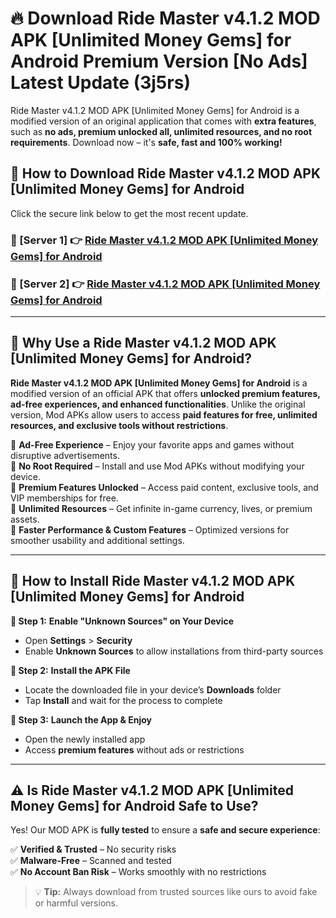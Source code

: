 # 🔥 Download Ride Master v4.1.2 MOD APK [Unlimited Money Gems] for Android Premium Version [No Ads] Latest Update (3j5rs) 

Ride Master v4.1.2 MOD APK [Unlimited Money Gems] for Android is a modified version of an original application that comes with **extra features**, such as **no ads, premium unlocked all, unlimited resources, and no root requirements**. Download now – it's **safe, fast and 100% working!**

## **📱 How to Download Ride Master v4.1.2 MOD APK [Unlimited Money Gems] for Android**  

Click the secure link below to get the most recent update.  

 ### **📌 [Server 1] 👉** [Ride Master v4.1.2 MOD APK [Unlimited Money Gems] for Android](https://apkcomod.com?title=Ride_Master_v4.1.2_MOD_APK_[Unlimited_Money_Gems]_for_Android)

 ### **📌 [Server 2] 👉** [Ride Master v4.1.2 MOD APK [Unlimited Money Gems] for Android](https://apkcomod.com?title=Ride_Master_v4.1.2_MOD_APK_[Unlimited_Money_Gems]_for_Android)

---

## **🤖 Why Use a Ride Master v4.1.2 MOD APK [Unlimited Money Gems] for Android?**  

**Ride Master v4.1.2 MOD APK [Unlimited Money Gems] for Android** is a modified version of an official APK that offers **unlocked premium features, ad-free experiences, and enhanced functionalities**. Unlike the original version, Mod APKs allow users to access **paid features for free, unlimited resources, and exclusive tools without restrictions**.

🔽 **Ad-Free Experience** – Enjoy your favorite apps and games without disruptive advertisements.  
🔽 **No Root Required** – Install and use Mod APKs without modifying your device.  
🔽 **Premium Features Unlocked** – Access paid content, exclusive tools, and VIP memberships for free.  
🔽 **Unlimited Resources** – Get infinite in-game currency, lives, or premium assets.  
🔽 **Faster Performance & Custom Features** – Optimized versions for smoother usability and additional settings.  

---

## **🚀 How to Install Ride Master v4.1.2 MOD APK [Unlimited Money Gems] for Android**  

**🔹 Step 1:** **Enable "Unknown Sources" on Your Device**  
- Open **Settings** > **Security**  
- Enable **Unknown Sources** to allow installations from third-party sources  

**🔹 Step 2:** **Install the APK File**  
- Locate the downloaded file in your device’s **Downloads** folder  
- Tap **Install** and wait for the process to complete  

**🔹 Step 3:** **Launch the App & Enjoy**  
- Open the newly installed app  
- Access **premium features** without ads or restrictions  

---

## **⚠️ Is Ride Master v4.1.2 MOD APK [Unlimited Money Gems] for Android Safe to Use?**  

Yes! Our MOD APK is **fully tested** to ensure a **safe and secure experience**:

✅ **Verified & Trusted** – No security risks  
✅ **Malware-Free** – Scanned and tested  
✅ **No Account Ban Risk** – Works smoothly with no restrictions  

> 💡 **Tip:** Always download from trusted sources like ours to avoid fake or harmful versions.